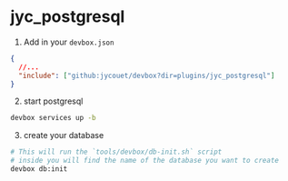 # jyc_postgresql

1. Add in your `devbox.json`

```json
{
  //...
  "include": ["github:jycouet/devbox?dir=plugins/jyc_postgresql"]
}
```

2. start postgresql

```sh
devbox services up -b
```

3. create your database

```sh
# This will run the `tools/devbox/db-init.sh` script
# inside you will find the name of the database you want to create
devbox db:init
```
